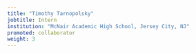 ```yaml
---
title: "Timothy Tarnopolsky"
jobtitle: Intern
institution: "McNair Academic High School, Jersey City, NJ"
promoted: collaborator
weight: 3
---
```


